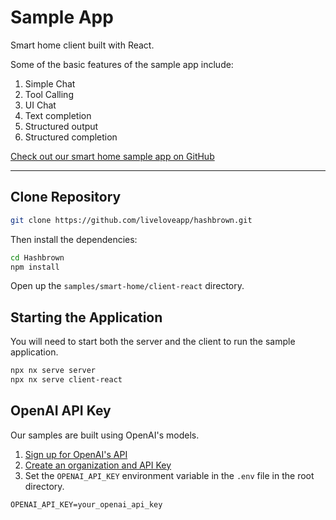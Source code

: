 # Sample App

<p class="subtitle">Smart home client built with React.</p>

Some of the basic features of the sample app include:

1. Simple Chat
2. Tool Calling
3. UI Chat
4. Text completion
5. Structured output
6. Structured completion

[Check out our smart home sample app on GitHub](https://github.com/liveloveapp/hashbrown/tree/main/samples/smart-home/client-react)

---

## Clone Repository

<hb-code-example header="terminal">

```bash
git clone https://github.com/liveloveapp/hashbrown.git
```

</hb-code-example>

Then install the dependencies:

<hb-code-example header="terminal">

```bash
cd Hashbrown
npm install
```

</hb-code-example>

Open up the `samples/smart-home/client-react` directory.

## Starting the Application

You will need to start both the server and the client to run the sample application.

<hb-code-example header="terminal">

```bash
npx nx serve server
npx nx serve client-react
```

</hb-code-example>

## OpenAI API Key

Our samples are built using OpenAI's models.

1. [Sign up for OpenAI's API](https://openai.com/api/)
2. [Create an organization and API Key](https://platform.openai.com/settings/organization/api-keys)
3. Set the `OPENAI_API_KEY` environment variable in the `.env` file in the root directory.

```
OPENAI_API_KEY=your_openai_api_key
```
